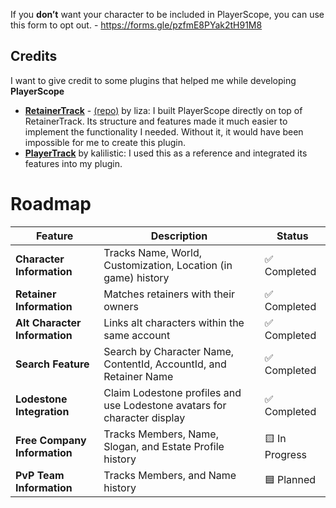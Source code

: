 If you **don’t** want your character to be included in PlayerScope, you can use this form to opt out. - https://forms.gle/pzfmE8PYak2tH91M8




## Credits

I want to give credit to some plugins that helped me while developing **PlayerScope**

- **[RetainerTrack](https://git.carvel.li/liza/RetainerTrack)** - [(repo)](https://plugins.carvel.li/) by liza: I built PlayerScope directly on top of RetainerTrack. Its structure and features made it much easier to implement the functionality I needed. Without it, it would have been impossible for me to create this plugin.
- **[PlayerTrack](https://github.com/kalilistic/PlayerTrack)** by kalilistic: I used this as a reference and integrated its features into my plugin.


# Roadmap

| **Feature**             | **Description**                                                          | **Status**        |
|--------------------------|--------------------------------------------------------------------------|-------------------|
| **Character Information**         | Tracks Name, World, Customization, Location (in game) history | ✅ Completed        |
| **Retainer Information**     | Matches retainers with their owners                             | ✅ Completed        |
| **Alt Character Information** | Links alt characters within the same account  | ✅ Completed    |
| **Search Feature** | Search by Character Name, ContentId, AccountId, and Retainer Name                   | ✅ Completed      |
| **Lodestone Integration** | Claim Lodestone profiles and use Lodestone avatars for character display  | ✅ Completed    |
| **Free Company Information** | Tracks Members, Name, Slogan, and Estate Profile history  | 🟨 In Progress    |
| **PvP Team Information** | Tracks Members, and Name history  | 🟦 Planned    |
